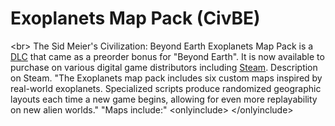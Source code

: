 # Exoplanets Map Pack (CivBE)

&lt;br&gt;
The Sid Meier's Civilization: Beyond Earth Exoplanets Map Pack is a [DLC](DLC) that came as a preorder bonus for "Beyond Earth". It is now available to purchase on various digital game distributors including [Steam](Steam).
Description on Steam.
"The Exoplanets map pack includes six custom maps inspired by real-world exoplanets. Specialized scripts produce randomized geographic layouts each time a new game begins, allowing for even more replayability on new alien worlds."
"Maps include:" 
&lt;onlyinclude&gt;
&lt;/onlyinclude&gt;